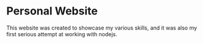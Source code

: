 ﻿# Personal Website
 
 This website was created to showcase my various skills, and it was also my first serious attempt at working with nodejs.


